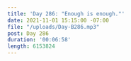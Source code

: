 ```yaml
---
title: 'Day 286: "Enough is enough."'
date: 2021-11-01 15:15:00 -07:00
file: "/uploads/Day-B286.mp3"
post: Day 286
duration: '00:06:58'
length: 6153824
---
```


